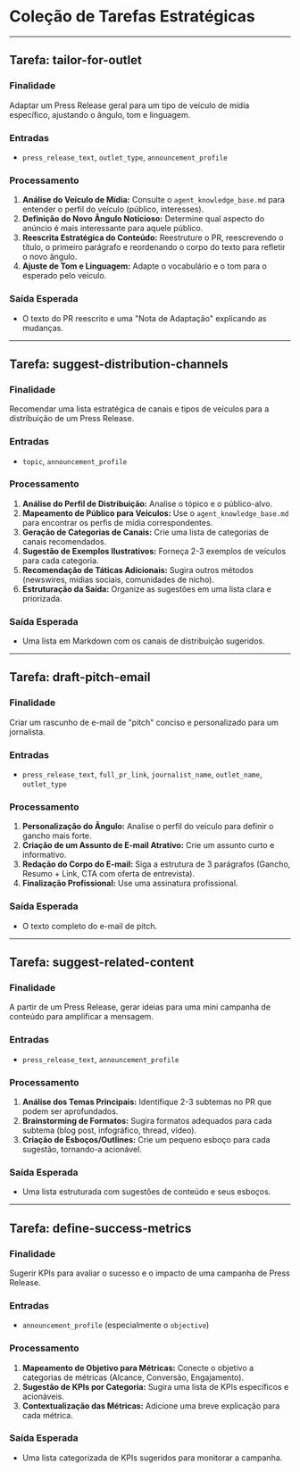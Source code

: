 # Coleção de Tarefas Estratégicas

---
## Tarefa: tailor-for-outlet

### Finalidade
Adaptar um Press Release geral para um tipo de veículo de mídia específico, ajustando o ângulo, tom e linguagem.

### Entradas
- `press_release_text`, `outlet_type`, `announcement_profile`

### Processamento
1.  **Análise do Veículo de Mídia:** Consulte o `agent_knowledge_base.md` para entender o perfil do veículo (público, interesses).
2.  **Definição do Novo Ângulo Noticioso:** Determine qual aspecto do anúncio é mais interessante para aquele público.
3.  **Reescrita Estratégica do Conteúdo:** Reestruture o PR, reescrevendo o título, o primeiro parágrafo e reordenando o corpo do texto para refletir o novo ângulo.
4.  **Ajuste de Tom e Linguagem:** Adapte o vocabulário e o tom para o esperado pelo veículo.

### Saída Esperada
- O texto do PR reescrito e uma "Nota de Adaptação" explicando as mudanças.

---
## Tarefa: suggest-distribution-channels

### Finalidade
Recomendar uma lista estratégica de canais e tipos de veículos para a distribuição de um Press Release.

### Entradas
- `topic`, `announcement_profile`

### Processamento
1.  **Análise do Perfil de Distribuição:** Analise o tópico e o público-alvo.
2.  **Mapeamento de Público para Veículos:** Use o `agent_knowledge_base.md` para encontrar os perfis de mídia correspondentes.
3.  **Geração de Categorias de Canais:** Crie uma lista de categorias de canais recomendados.
4.  **Sugestão de Exemplos Ilustrativos:** Forneça 2-3 exemplos de veículos para cada categoria.
5.  **Recomendação de Táticas Adicionais:** Sugira outros métodos (newswires, mídias sociais, comunidades de nicho).
6.  **Estruturação da Saída:** Organize as sugestões em uma lista clara e priorizada.

### Saída Esperada
- Uma lista em Markdown com os canais de distribuição sugeridos.

---
## Tarefa: draft-pitch-email

### Finalidade
Criar um rascunho de e-mail de "pitch" conciso e personalizado para um jornalista.

### Entradas
- `press_release_text`, `full_pr_link`, `journalist_name`, `outlet_name`, `outlet_type`

### Processamento
1.  **Personalização do Ângulo:** Analise o perfil do veículo para definir o gancho mais forte.
2.  **Criação de um Assunto de E-mail Atrativo:** Crie um assunto curto e informativo.
3.  **Redação do Corpo do E-mail:** Siga a estrutura de 3 parágrafos (Gancho, Resumo + Link, CTA com oferta de entrevista).
4.  **Finalização Profissional:** Use uma assinatura profissional.

### Saída Esperada
- O texto completo do e-mail de pitch.

---
## Tarefa: suggest-related-content

### Finalidade
A partir de um Press Release, gerar ideias para uma mini campanha de conteúdo para amplificar a mensagem.

### Entradas
- `press_release_text`, `announcement_profile`

### Processamento
1.  **Análise dos Temas Principais:** Identifique 2-3 subtemas no PR que podem ser aprofundados.
2.  **Brainstorming de Formatos:** Sugira formatos adequados para cada subtema (blog post, infográfico, thread, vídeo).
3.  **Criação de Esboços/Outlines:** Crie um pequeno esboço para cada sugestão, tornando-a acionável.

### Saída Esperada
- Uma lista estruturada com sugestões de conteúdo e seus esboços.

---
## Tarefa: define-success-metrics

### Finalidade
Sugerir KPIs para avaliar o sucesso e o impacto de uma campanha de Press Release.

### Entradas
- `announcement_profile` (especialmente o `objective`)

### Processamento
1.  **Mapeamento de Objetivo para Métricas:** Conecte o objetivo a categorias de métricas (Alcance, Conversão, Engajamento).
2.  **Sugestão de KPIs por Categoria:** Sugira uma lista de KPIs específicos e acionáveis.
3.  **Contextualização das Métricas:** Adicione uma breve explicação para cada métrica.

### Saída Esperada
- Uma lista categorizada de KPIs sugeridos para monitorar a campanha.